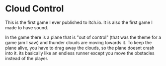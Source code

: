 # Cloud Control
 
This is the first game I ever published to Itch.io. It is also the first game I made to have sound.

In the game there is a plane that is "out of control" (that was the theme for a game jam I saw) and thunder clouds are moving towards it. To keep the plane alive, you have to drag away the clouds, so the plane doesnt crash into it.
its basically like an endless runner except you move the obstacles instead of the player.
